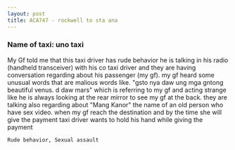 ```yaml
---
layout: post
title: ACA747 - rockwell to sta ana
---
```


### Name of taxi: uno taxi

My Gf told me that this taxi driver has rude behavior he is talking in his radio (handheld transceiver) with his co taxi driver and they are having conversation regarding about his passenger (my gf). my gf heard some unusual words that are malious words like.  "gsto nya daw ung mga gntong beautiful venus.  d daw mars" which is referring to my gf and  acting strange like he is always looking at the rear mirror to see my gf at the back. they are talking also regarding about "Mang Kanor" the name of an old person who have sex video. when my gf reach the destination and by the time she will give the payment taxi driver wants to hold his  hand while giving the payment

```Rude behavior, Sexual assault```
